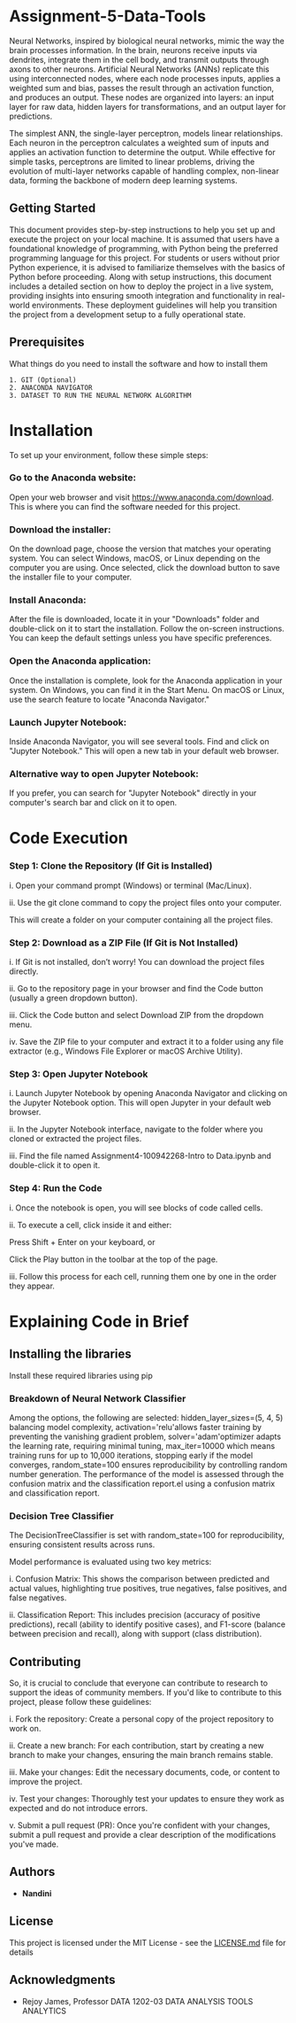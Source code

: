 # Assignment-5-Data-Tools

Neural Networks, inspired by biological neural networks, mimic the way the brain processes information. In the brain, neurons receive inputs via dendrites, integrate them in the cell body, and transmit outputs through axons to other neurons. Artificial Neural Networks (ANNs) replicate this using interconnected nodes, where each node processes inputs, applies a weighted sum and bias, passes the result through an activation function, and produces an output. These nodes are organized into layers: an input layer for raw data, hidden layers for transformations, and an output layer for predictions.

The simplest ANN, the single-layer perceptron, models linear relationships. Each neuron in the perceptron calculates a weighted sum of inputs and applies an activation function to determine the output. While effective for simple tasks, perceptrons are limited to linear problems, driving the evolution of multi-layer networks capable of handling complex, non-linear data, forming the backbone of modern deep learning systems.

## Getting Started

This document provides step-by-step instructions to help you set up and execute the project on your local machine. It is assumed that users have a foundational knowledge of programming, with Python being the preferred programming language for this project. For students or users without prior Python experience, it is advised to familiarize themselves with the basics of Python before proceeding. Along with setup instructions, this document includes a detailed section on how to deploy the project in a live system, providing insights into ensuring smooth integration and functionality in real-world environments. These deployment guidelines will help you transition the project from a development setup to a fully operational state.


## Prerequisites

What things do you need to install the software and how to install them

```
1. GIT (Optional)
2. ANACONDA NAVIGATOR
3. DATASET TO RUN THE NEURAL NETWORK ALGORITHM
```

# Installation 

To set up your environment, follow these simple steps:

### Go to the Anaconda website:
Open your web browser and visit https://www.anaconda.com/download. This is where you can find the software needed for this project.

### Download the installer:
On the download page, choose the version that matches your operating system. You can select Windows, macOS, or Linux depending on the computer you are using. Once selected, click the download button to save the installer file to your computer.

### Install Anaconda:
After the file is downloaded, locate it in your "Downloads" folder and double-click on it to start the installation. Follow the on-screen instructions. You can keep the default settings unless you have specific preferences.

### Open the Anaconda application:
Once the installation is complete, look for the Anaconda application in your system. On Windows, you can find it in the Start Menu. On macOS or Linux, use the search feature to locate "Anaconda Navigator."

### Launch Jupyter Notebook:
Inside Anaconda Navigator, you will see several tools. Find and click on "Jupyter Notebook." This will open a new tab in your default web browser.

### Alternative way to open Jupyter Notebook:
If you prefer, you can search for "Jupyter Notebook" directly in your computer's search bar and click on it to open.

# Code Execution

### Step 1: Clone the Repository (If Git is Installed)
i. Open your command prompt (Windows) or terminal (Mac/Linux).

ii. Use the git clone command to copy the project files onto your computer. 

This will create a folder on your computer containing all the project files.

### Step 2: Download as a ZIP File (If Git is Not Installed)
i. If Git is not installed, don’t worry! You can download the project files directly.

ii. Go to the repository page in your browser and find the Code button (usually a green dropdown button).

iii. Click the Code button and select Download ZIP from the dropdown menu.

iv. Save the ZIP file to your computer and extract it to a folder using any file extractor (e.g., Windows File Explorer or macOS Archive Utility).

### Step 3: Open Jupyter Notebook
i. Launch Jupyter Notebook by opening Anaconda Navigator and clicking on the Jupyter Notebook option. This will open Jupyter in your default web browser.

ii. In the Jupyter Notebook interface, navigate to the folder where you cloned or extracted the project files.

iii. Find the file named Assignment4-100942268-Intro to Data.ipynb and double-click it to open it.

### Step 4: Run the Code
i. Once the notebook is open, you will see blocks of code called cells.

ii. To execute a cell, click inside it and either:

Press Shift + Enter on your keyboard, or

Click the Play button in the toolbar at the top of the page.

iii. Follow this process for each cell, running them one by one in the order they appear.

# Explaining Code in Brief
## Installing the libraries
Install these required libraries using pip
### Breakdown of Neural Network Classifier 
Among the options, the following are selected: hidden_layer_sizes=(5, 4, 5) balancing model complexity, activation='relu'allows faster training by preventing the vanishing gradient problem, solver='adam'optimizer adapts the learning rate, requiring minimal tuning, max_iter=10000 which means training runs for up to 10,000 iterations, stopping early if the model converges, random_state=100 ensures reproducibility by controlling random number generation. The performance of the model is assessed through the confusion matrix and the classification report.el using a confusion matrix and classification report.
### Decision Tree Classifier
The DecisionTreeClassifier is set with random_state=100 for reproducibility, ensuring consistent results across runs.

Model performance is evaluated using two key metrics:

i. Confusion Matrix: This shows the comparison between predicted and actual values, highlighting true positives, true negatives, false positives, and false negatives.

ii. Classification Report: This includes precision (accuracy of positive predictions), recall (ability to identify positive cases), and F1-score (balance between precision and recall), along with support (class distribution).

## Contributing

So, it is crucial to conclude that everyone can contribute to research to support the ideas of community members. If you'd like to contribute to this project, please follow these guidelines:

i. Fork the repository: Create a personal copy of the project repository to work on.

ii. Create a new branch: For each contribution, start by creating a new branch to make your changes, ensuring the main branch remains stable.

iii. Make your changes: Edit the necessary documents, code, or content to improve the project.

iv. Test your changes: Thoroughly test your updates to ensure they work as expected and do not introduce errors.

v. Submit a pull request (PR): Once you're confident with your changes, submit a pull request and provide a clear description of the modifications you've made.


## Authors

* **Nandini**

## License

This project is licensed under the MIT License - see the [LICENSE.md](LICENSE.md) file for details

## Acknowledgments

* Rejoy James, Professor DATA 1202-03 DATA ANALYSIS TOOLS ANALYTICS
